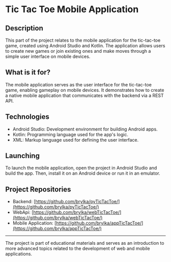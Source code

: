 
# Tic Tac Toe Mobile Application

## Description
This part of the project relates to the mobile application for the tic-tac-toe game, created using Android Studio and Kotlin. The application allows users to create new games or join existing ones and make moves through a simple user interface on mobile devices.

## What is it for?
The mobile application serves as the user interface for the tic-tac-toe game, enabling gameplay on mobile devices. It demonstrates how to create a native mobile application that communicates with the backend via a REST API.

## Technologies
- Android Studio: Development environment for building Android apps.
- Kotlin: Programming language used for the app's logic.
- XML: Markup language used for defining the user interface.

## Launching
To launch the mobile application, open the project in Android Studio and build the app. Then, install it on an Android device or run it in an emulator.

## Project Repositories
- Backend: [https://github.com/brylka/pyTicTacToe/](https://github.com/brylka/pyTicTacToe/)
- WebApi: [https://github.com/brylka/webTicTacToe/](https://github.com/brylka/webTicTacToe/)
- Mobile Application: [https://github.com/brylka/appTicTacToe/](https://github.com/brylka/appTicTacToe/)

---

The project is part of educational materials and serves as an introduction to more advanced topics related to the development of web and mobile applications.
